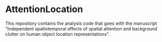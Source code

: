 # AttentionLocation

This repository contains the analysis code that goes with the manuscript "Independent spatiotemporal effects of spatial attention and background clutter on human object location representations".
